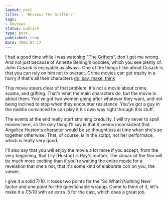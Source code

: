 ```yaml
---
layout: post
title: ! 'Review: The Grifters'
tags:
- Reviews
status: publish
type: post
published: true
Date: 2003-07-17
---
```


I had a good time while I was watching "[The Grifters](http://www.amazon.com/exec/obidos/ASIN/B000069I1U/jimvanfleetco-20)", don't get me wrong.  And not just because of Annette Bening's boobies, which you see plenty of.  John Cusack is enjoyable as always.  One of the things I like about Cusack is that you can rely on him not to overact.  Crime movies can get trashy in a hurry if that's all their characters [do, say, make, think](http://www.amazon.com/exec/obidos/ASIN/B00006357T)


This movie steers clear of that problem.  It's not a movie about crime, scams, and grifting.  That's what the main characters do, but the movie is about them.  You've got two women going after whatever they want, and not being inclined to stop when they encounter resistance.  You've got a guy in the middle convinced he can play it his own way right through this stuff.


The events at the end really start straining credulity.  I will try never to spoil movies here, so the only thing I'll say is that it seems inconsistent that Angelica Huston's character would be so thoughtless at time when she's so together otherwise.  That, of course, is in the script, not her performace, which is really very good.


I'll also say that you will enjoy the movie a lot more if you accept, from the very beginning, that Lily (Huston) *is* Roy's <cusack> mother.  The climax of the film will be much more exciting than if you're waiting the entire movie for a revelation that she's not, that it's some kind of elaborate con on you, the viewer.


I give it a solid *7/10*.  It loses two points for the 'So What?/Nothing New' factor and one point for the questionable wrapup.  Come to think of it, let's make it a *7.5/10* with an extra .5 for the cast, which does a great job.
